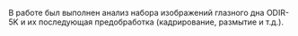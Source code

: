 В работе был выполнен анализ набора изображений глазного дна ODIR-5K и их последующая предобработка (кадрирование, размытие и т.д.).
